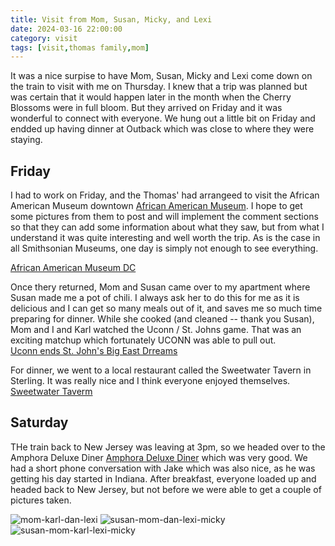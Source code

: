 ```yaml
---
title: Visit from Mom, Susan, Micky, and Lexi
date: 2024-03-16 22:00:00
category: visit
tags: [visit,thomas family,mom]
---
```

It was a nice surpise to have Mom, Susan, Micky and Lexi come down on the train to visit with me on Thursday.  I knew that a trip was planned but was certain that it would happen later in the month when the Cherry Blossoms were in full bloom.  But they arrived on Friday and it was wonderful to connect with everyone.    We hung out a little bit on Friday and endded up having dinner at Outback which was close to where they were staying.

## Friday
I had to work on Friday, and the Thomas' had arrangeed to visit the African American Museum downtown [African American Museum](https://nmaahc.si.edu/).   I hope to get some pictures from them to post and will implement the comment sections so that they can add some information about what they saw, but from what I understand it was quite interesting and well worth the trip.  As is the case in all Smithsonian Museums, one day is simply not enough to see everything.

[African American Museum DC](https://www.google.com/url?sa=i&url=https%3A%2F%2Fwww.cntraveler.com%2Factivities%2Fwashington-d-c%2Fnational-museum-of-african-american-history-and-culture&psig=AOvVaw2CzJ2ggBrEGPItYesxmJME&ust=1710728195667000&source=images&cd=vfe&opi=89978449&ved=0CBMQjRxqFwoTCJDEzKWd-oQDFQAAAAAdAAAAABAE)

Once thery returned, Mom and Susan came over to my apartment where Susan made me a pot of chili.  I always ask her to do this for me as it is delicious and I can get so many meals out of it, and saves me so much time preparing for dinner.   While she cooked (and cleaned -- thank you Susan), Mom and I and Karl watched the Uconn / St. Johns game.  That was an exciting matchup which fortunately UCONN was able to pull out.   
[Uconn ends St. John's Big East Drreams](https://nypost.com/2024/03/15/sports/uconn-ends-st-johns-big-east-tournament-dreams-in-semifinals/)

For dinner, we went to a local restaurant called the Sweetwater Tavern in Sterling.  It was really nice and I think everyone enjoyed themselves.  
[Sweetwater Taverm](https://www.sweetwatertavern.pub/location/sterling)

## Saturday
THe train back to New Jersey was leaving at 3pm, so we headed over to the Amphora Deluxe Diner [Amphora Deluxe Diner](https://amphoragroup.com/amphoras-diner-deluxe/) which was very good.  We had a short phone conversation with Jake which was also nice, as he was getting his day started in Indiana.  After breakfast, everyone loaded up and headed back to New Jersey, but not before we were able to get a couple of pictures taken.

![mom-karl-dan-lexi](https://github.com/daniel-dunning/daniel-dunning.github.io/assets/68135537/b1b715d9-18ea-49de-be42-88fa3e5525b1)
![susan-mom-dan-lexi-micky](https://github.com/daniel-dunning/daniel-dunning.github.io/assets/68135537/b7b0aa3f-4b33-4a9d-99d5-c9ba26ae3eec)
![susan-mom-karl-lexi-micky](https://github.com/daniel-dunning/daniel-dunning.github.io/assets/68135537/09718234-b79f-4a58-8b72-b4f8d77ca82c)
